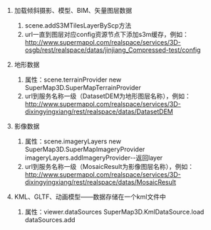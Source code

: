<!--
 * @Author: quling
 * @Date: 2023-11-14 21:27:52
 * @LastEditors: quling
 * @LastEditTime: 2023-11-16 21:26:17
 * @Description: 
 * @FilePath: \webgis-3d-learning-quling\notes\week04_1113.md
-->
1.  加载倾斜摄影、模型、BIM、矢量图层数据

    1.  scene.addS3MTilesLayerByScp方法
    2.  url一直到图层对应config资源节点下添加s3m缓存，例如：<http://www.supermapol.com/realspace/services/3D-osgb/rest/realspace/datas/jinjiang_Compressed-test/config>
2.  地形数据

    1.  属性：scene.terrainProvider     new SuperMap3D.SuperMapTerrainProvider
    2.  url到服务名称一级（DatasetDEM为地形图层名称），例如：<http://www.supermapol.com/realspace/services/3D-dixingyingxiang/rest/realspace/datas/DatasetDEM>
3.  影像数据

    1.  属性：scene.imageryLayers    new SuperMap3D.SuperMapImageryProvider     imageryLayers.addImageryProvider--返回layer
    2.  url到服务名称一级（MosaicResult为影像图层名称），例如：<http://www.supermapol.com/realspace/services/3D-dixingyingxiang/rest/realspace/datas/MosaicResult>
4.  KML、GLTF、动画模型——数据存储在一个kml文件中

    1.  属性：viewer.dataSources    SuperMap3D.KmlDataSource.load    dataSources.add

